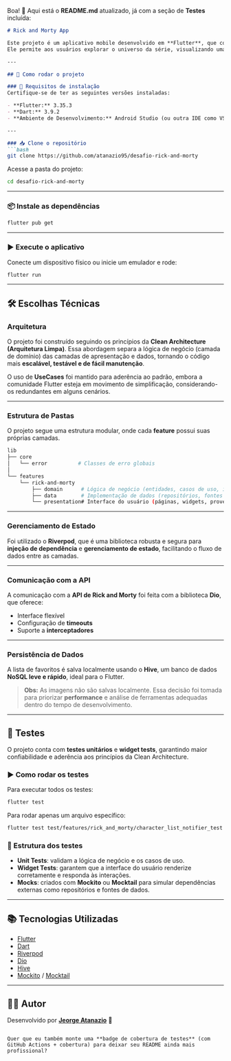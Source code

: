 Boa! 💯
Aqui está o **README.md** atualizado, já com a seção de **Testes** incluída:

````markdown
# Rick and Morty App

Este projeto é um aplicativo mobile desenvolvido em **Flutter**, que consome a **API pública de Rick and Morty**.  
Ele permite aos usuários explorar o universo da série, visualizando uma lista completa de personagens, seus detalhes e gerenciando uma lista de favoritos que pode ser acessada offline.

---

## 🚀 Como rodar o projeto

### 🔧 Requisitos de instalação
Certifique-se de ter as seguintes versões instaladas:

- **Flutter:** 3.35.3  
- **Dart:** 3.9.2  
- **Ambiente de Desenvolvimento:** Android Studio (ou outra IDE como VS Code) com o plugin do Flutter instalado.

---

### 📥 Clone o repositório
```bash
git clone https://github.com/atanazio95/desafio-rick-and-morty
````

Acesse a pasta do projeto:

```bash
cd desafio-rick-and-morty
```

---

### 📦 Instale as dependências

```bash
flutter pub get
```

---

### ▶️ Execute o aplicativo

Conecte um dispositivo físico ou inicie um emulador e rode:

```bash
flutter run
```

---

## 🛠️ Escolhas Técnicas

### Arquitetura

O projeto foi construído seguindo os princípios da **Clean Architecture (Arquitetura Limpa)**.
Essa abordagem separa a lógica de negócio (camada de domínio) das camadas de apresentação e dados, tornando o código mais **escalável, testável e de fácil manutenção**.

O uso de **UseCases** foi mantido para aderência ao padrão, embora a comunidade Flutter esteja em movimento de simplificação, considerando-os redundantes em alguns cenários.

---

### Estrutura de Pastas

O projeto segue uma estrutura modular, onde cada **feature** possui suas próprias camadas.

```bash
lib
├── core
│   └── error          # Classes de erro globais
│
└── features
    └── rick-and-morty
        ├── domain      # Lógica de negócio (entidades, casos de uso, interfaces)
        ├── data        # Implementação de dados (repositórios, fontes de dados, modelos)
        └── presentation# Interface do usuário (páginas, widgets, provedores de estado)
```

---

### Gerenciamento de Estado

Foi utilizado o **Riverpod**, que é uma biblioteca robusta e segura para **injeção de dependência** e **gerenciamento de estado**, facilitando o fluxo de dados entre as camadas.

---

### Comunicação com a API

A comunicação com a **API de Rick and Morty** foi feita com a biblioteca **Dio**, que oferece:

* Interface flexível
* Configuração de **timeouts**
* Suporte a **interceptadores**

---

### Persistência de Dados

A lista de favoritos é salva localmente usando o **Hive**, um banco de dados **NoSQL leve e rápido**, ideal para o Flutter.

> **Obs:** As imagens não são salvas localmente. Essa decisão foi tomada para priorizar **performance** e análise de ferramentas adequadas dentro do tempo de desenvolvimento.

---

## 🧪 Testes

O projeto conta com **testes unitários** e **widget tests**, garantindo maior confiabilidade e aderência aos princípios da Clean Architecture.

### ▶️ Como rodar os testes

Para executar todos os testes:

```bash
flutter test
```

Para rodar apenas um arquivo específico:

```bash
flutter test test/features/rick_and_morty/character_list_notifier_test.dart
```

### 📂 Estrutura dos testes

* **Unit Tests**: validam a lógica de negócio e os casos de uso.
* **Widget Tests**: garantem que a interface do usuário renderize corretamente e responda às interações.
* **Mocks**: criados com **Mockito** ou **Mocktail** para simular dependências externas como repositórios e fontes de dados.

---

## 📚 Tecnologias Utilizadas

* [Flutter](https://flutter.dev/)
* [Dart](https://dart.dev/)
* [Riverpod](https://riverpod.dev/)
* [Dio](https://pub.dev/packages/dio)
* [Hive](https://pub.dev/packages/hive)
* [Mockito](https://pub.dev/packages/mockito) / [Mocktail](https://pub.dev/packages/mocktail)

---


## 👨‍💻 Autor

Desenvolvido por **[Jeorge Atanazio](https://github.com/atanazio95)** 🚀

```

Quer que eu também monte uma **badge de cobertura de testes** (com GitHub Actions + cobertura) para deixar seu README ainda mais profissional?
```

